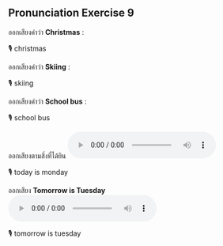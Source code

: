 ## Pronunciation Exercise 9
ออกเสียงคำว่า **Christmas** :

🎙️ christmas

ออกเสียงคำว่า **Skiing** :

🎙️ skiing

ออกเสียงคำว่า **School bus** :

🎙️ school bus


ออกเสียงตามสิ่งที่ได้ยิน **![](/media/audio/Today%20is%20Monday.mp3)** 

🎙️ today is monday

ออกเสียง **Tomorrow is Tuesday**  
**![](/media/audio/Tomorrow%20is%20Tuesday.mp3)** 

🎙️ tomorrow is tuesday

